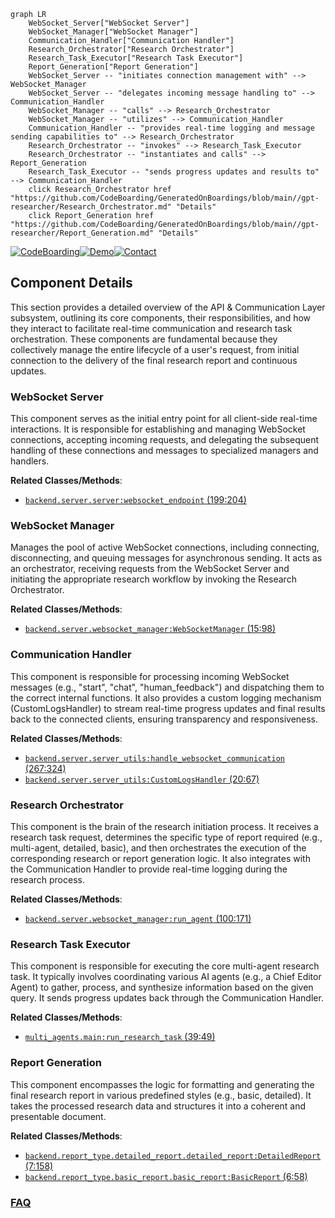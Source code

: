 ```mermaid
graph LR
    WebSocket_Server["WebSocket Server"]
    WebSocket_Manager["WebSocket Manager"]
    Communication_Handler["Communication Handler"]
    Research_Orchestrator["Research Orchestrator"]
    Research_Task_Executor["Research Task Executor"]
    Report_Generation["Report Generation"]
    WebSocket_Server -- "initiates connection management with" --> WebSocket_Manager
    WebSocket_Server -- "delegates incoming message handling to" --> Communication_Handler
    WebSocket_Manager -- "calls" --> Research_Orchestrator
    WebSocket_Manager -- "utilizes" --> Communication_Handler
    Communication_Handler -- "provides real-time logging and message sending capabilities to" --> Research_Orchestrator
    Research_Orchestrator -- "invokes" --> Research_Task_Executor
    Research_Orchestrator -- "instantiates and calls" --> Report_Generation
    Research_Task_Executor -- "sends progress updates and results to" --> Communication_Handler
    click Research_Orchestrator href "https://github.com/CodeBoarding/GeneratedOnBoardings/blob/main//gpt-researcher/Research_Orchestrator.md" "Details"
    click Report_Generation href "https://github.com/CodeBoarding/GeneratedOnBoardings/blob/main//gpt-researcher/Report_Generation.md" "Details"
```
[![CodeBoarding](https://img.shields.io/badge/Generated%20by-CodeBoarding-9cf?style=flat-square)](https://github.com/CodeBoarding/GeneratedOnBoardings)[![Demo](https://img.shields.io/badge/Try%20our-Demo-blue?style=flat-square)](https://www.codeboarding.org/demo)[![Contact](https://img.shields.io/badge/Contact%20us%20-%20contact@codeboarding.org-lightgrey?style=flat-square)](mailto:contact@codeboarding.org)

## Component Details

This section provides a detailed overview of the API & Communication Layer subsystem, outlining its core components, their responsibilities, and how they interact to facilitate real-time communication and research task orchestration. These components are fundamental because they collectively manage the entire lifecycle of a user's request, from initial connection to the delivery of the final research report and continuous updates.

### WebSocket Server
This component serves as the initial entry point for all client-side real-time interactions. It is responsible for establishing and managing WebSocket connections, accepting incoming requests, and delegating the subsequent handling of these connections and messages to specialized managers and handlers.


**Related Classes/Methods**:

- <a href="https://github.com/assafelovic/gpt-researcher/blob/master/backend/server/server.py#L199-L204" target="_blank" rel="noopener noreferrer">`backend.server.server:websocket_endpoint` (199:204)</a>


### WebSocket Manager
Manages the pool of active WebSocket connections, including connecting, disconnecting, and queuing messages for asynchronous sending. It acts as an orchestrator, receiving requests from the WebSocket Server and initiating the appropriate research workflow by invoking the Research Orchestrator.


**Related Classes/Methods**:

- <a href="https://github.com/assafelovic/gpt-researcher/blob/master/backend/server/websocket_manager.py#L15-L98" target="_blank" rel="noopener noreferrer">`backend.server.websocket_manager:WebSocketManager` (15:98)</a>


### Communication Handler
This component is responsible for processing incoming WebSocket messages (e.g., "start", "chat", "human_feedback") and dispatching them to the correct internal functions. It also provides a custom logging mechanism (CustomLogsHandler) to stream real-time progress updates and final results back to the connected clients, ensuring transparency and responsiveness.


**Related Classes/Methods**:

- <a href="https://github.com/assafelovic/gpt-researcher/blob/master/backend/server/server_utils.py#L267-L324" target="_blank" rel="noopener noreferrer">`backend.server.server_utils:handle_websocket_communication` (267:324)</a>
- <a href="https://github.com/assafelovic/gpt-researcher/blob/master/backend/server/server_utils.py#L20-L67" target="_blank" rel="noopener noreferrer">`backend.server.server_utils:CustomLogsHandler` (20:67)</a>


### Research Orchestrator
This component is the brain of the research initiation process. It receives a research task request, determines the specific type of report required (e.g., multi-agent, detailed, basic), and then orchestrates the execution of the corresponding research or report generation logic. It also integrates with the Communication Handler to provide real-time logging during the research process.


**Related Classes/Methods**:

- <a href="https://github.com/assafelovic/gpt-researcher/blob/master/backend/server/websocket_manager.py#L100-L171" target="_blank" rel="noopener noreferrer">`backend.server.websocket_manager:run_agent` (100:171)</a>


### Research Task Executor
This component is responsible for executing the core multi-agent research task. It typically involves coordinating various AI agents (e.g., a Chief Editor Agent) to gather, process, and synthesize information based on the given query. It sends progress updates back through the Communication Handler.


**Related Classes/Methods**:

- <a href="https://github.com/assafelovic/gpt-researcher/blob/master/multi_agents/main.py#L39-L49" target="_blank" rel="noopener noreferrer">`multi_agents.main:run_research_task` (39:49)</a>


### Report Generation
This component encompasses the logic for formatting and generating the final research report in various predefined styles (e.g., basic, detailed). It takes the processed research data and structures it into a coherent and presentable document.


**Related Classes/Methods**:

- <a href="https://github.com/assafelovic/gpt-researcher/blob/master/backend/report_type/detailed_report/detailed_report.py#L7-L158" target="_blank" rel="noopener noreferrer">`backend.report_type.detailed_report.detailed_report:DetailedReport` (7:158)</a>
- <a href="https://github.com/assafelovic/gpt-researcher/blob/master/backend/report_type/basic_report/basic_report.py#L6-L58" target="_blank" rel="noopener noreferrer">`backend.report_type.basic_report.basic_report:BasicReport` (6:58)</a>




### [FAQ](https://github.com/CodeBoarding/GeneratedOnBoardings/tree/main?tab=readme-ov-file#faq)